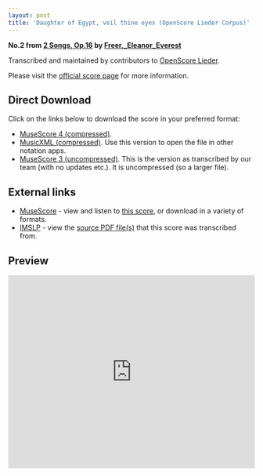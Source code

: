 ```yaml
---
layout: post
title: 'Daughter of Egypt, veil thine eyes (OpenScore Lieder Corpus)'
---
```


__No.2 from [2 Songs, Op.16](https://fourscoreandmore.org/openscore/lieder/Freer%2C_Eleanor_Everest/2_Songs%2C_Op.16/) by [Freer,_Eleanor_Everest](https://fourscoreandmore.org/openscore/lieder/Freer%2C_Eleanor_Everest)__

Transcribed and maintained by contributors to [OpenScore Lieder].

Please visit the [official score page] for more information.

[official score page]: https://musescore.com/openscore-lieder-corpus/scores/6598677
[OpenScore Lieder]: https://musescore.com/openscore-lieder-corpus

## Direct Download

Click on the links below to download the score in your preferred format:
- [MuseScore 4 (compressed)](https://fourscoreandmore.org/openscore/lieder/Freer%2C_Eleanor_Everest/2_Songs%2C_Op.16/2_Daughter_of_Egypt%2C_veil_thine_eyes.mscz).
- [MusicXML (compressed)](https://fourscoreandmore.org/openscore/lieder/Freer%2C_Eleanor_Everest/2_Songs%2C_Op.16/2_Daughter_of_Egypt%2C_veil_thine_eyes.mxl). Use this version to open the file in other notation apps.
- [MuseScore 3 (uncompressed)](https://raw.githubusercontent.com/OpenScore/Lieder/refs/heads/main/scores/Freer%2C_Eleanor_Everest/2_Songs%2C_Op.16/2_Daughter_of_Egypt%2C_veil_thine_eyes/lc6598677.mscx). This is the version as transcribed by our team (with no updates etc.). It is uncompressed (so a larger file).

## External links

- [MuseScore] - view and listen to [this score][MuseScore], or download in a variety of formats.
- [IMSLP] - view the [source PDF file(s)][IMSLP] that this score was transcribed from.

[MuseScore]: https://musescore.com/score/6598677
[IMSLP]: https://imslp.org/wiki/Special:ReverseLookup/33081

## Preview

<iframe width="100%" height="394" src="https://musescore.com/openscore-lieder-corpus/scores/6598677/embed" frameborder="0" allowfullscreen allow="autoplay; fullscreen"></iframe>
